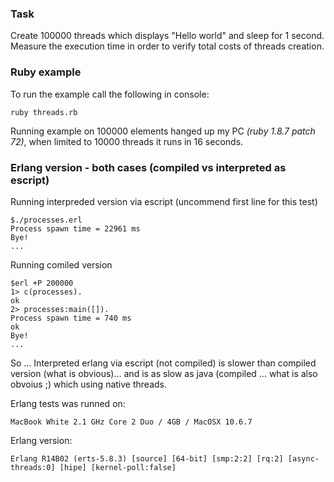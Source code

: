 ### Task

Create 100000 threads which displays "Hello world" and sleep for 1
second. Measure the execution time in order to verify total costs of
threads creation.

### Ruby example
To run the example call the following in console:

    ruby threads.rb

Running example on 100000 elements hanged up my PC _(ruby 1.8.7 patch 72)_, when limited to 10000 threads it runs in 16 seconds.

### Erlang version - both cases (compiled vs interpreted as escript)

Running interpreded version via escript (uncommend first line for this test)

    $./processes.erl
    Process spawn time = 22961 ms
    Bye!
    ...

Running comiled version

    $erl +P 200000
    1> c(processes).
    ok
    2> processes:main([]).
    Process spawn time = 740 ms
    ok
    Bye!
    ...

So ... Interpreted erlang via escript (not compiled) is slower than compiled version (what is obvious)... and is as slow as java (compiled ... what is also obvoius ;) which using native threads.

Erlang tests was runned on:

    MacBook White 2.1 GHz Core 2 Duo / 4GB / MacOSX 10.6.7

Erlang version:

    Erlang R14B02 (erts-5.8.3) [source] [64-bit] [smp:2:2] [rq:2] [async-threads:0] [hipe] [kernel-poll:false]
